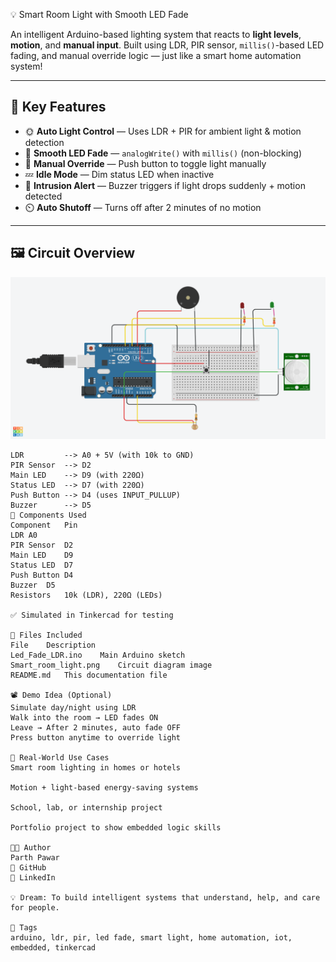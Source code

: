  💡 Smart Room Light with Smooth LED Fade

An intelligent Arduino-based lighting system that reacts to **light levels**, **motion**, and **manual input**. Built using LDR, PIR sensor, `millis()`-based LED fading, and manual override logic — just like a smart home automation system!

---

## 🌟 Key Features

- 🌞 **Auto Light Control** — Uses LDR + PIR for ambient light & motion detection  
- 🌈 **Smooth LED Fade** — `analogWrite()` with `millis()` (non-blocking)  
- 🔘 **Manual Override** — Push button to toggle light manually  
- 💤 **Idle Mode** — Dim status LED when inactive  
- 🚨 **Intrusion Alert** — Buzzer triggers if light drops suddenly + motion detected  
- ⏲️ **Auto Shutoff** — Turns off after 2 minutes of no motion

---

## 🖼️ Circuit Overview

![Circuit Diagram](Smart-Room-Light/Smart_room_light.png)

```text
LDR         --> A0 + 5V (with 10k to GND)
PIR Sensor  --> D2
Main LED    --> D9 (with 220Ω)
Status LED  --> D7 (with 220Ω)
Push Button --> D4 (uses INPUT_PULLUP)
Buzzer      --> D5
🔩 Components Used
Component	Pin
LDR	A0
PIR Sensor	D2
Main LED	D9
Status LED	D7
Push Button	D4
Buzzer	D5
Resistors	10k (LDR), 220Ω (LEDs)

✅ Simulated in Tinkercad for testing

📁 Files Included
File	Description
Led_Fade_LDR.ino	Main Arduino sketch
Smart_room_light.png	Circuit diagram image
README.md	This documentation file

📽️ Demo Idea (Optional)
Simulate day/night using LDR
Walk into the room → LED fades ON
Leave → After 2 minutes, auto fade OFF
Press button anytime to override light

🚀 Real-World Use Cases
Smart room lighting in homes or hotels

Motion + light-based energy-saving systems

School, lab, or internship project

Portfolio project to show embedded logic skills

👨‍💻 Author
Parth Pawar
🔗 GitHub
🔗 LinkedIn

💡 Dream: To build intelligent systems that understand, help, and care for people.

🔖 Tags
arduino, ldr, pir, led fade, smart light, home automation, iot, embedded, tinkercad
